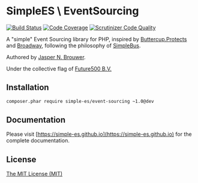 # SimpleES \ EventSourcing

[![Build Status](https://travis-ci.org/simple-es/event-sourcing.svg?branch=master)](https://travis-ci.org/simple-es/event-sourcing)
[![Code Coverage](https://scrutinizer-ci.com/g/simple-es/event-sourcing/badges/coverage.png?b=master)](https://scrutinizer-ci.com/g/simple-es/event-sourcing/?branch=master)
[![Scrutinizer Code Quality](https://scrutinizer-ci.com/g/simple-es/event-sourcing/badges/quality-score.png?b=master)](https://scrutinizer-ci.com/g/simple-es/event-sourcing/?branch=master)

A "simple" Event Sourcing library for PHP, inspired by [Buttercup.Protects][buttercup] and [Broadway][broadway], following the philosophy of [SimpleBus][simplebus].

Authored by [Jasper N. Brouwer][jaspernbrouwer].

Under the collective flag of [Future500 B.V.][f500]

## Installation

```txt
composer.phar require simple-es/event-sourcing ~1.0@dev
```

## Documentation

Please visit [https://simple-es.github.io](https://simple-es.github.io) for the complete documentation.

## License

[The MIT License (MIT)][license]


[broadway]: https://github.com/qandidate-labs/broadway
[buttercup]: https://buttercup-php.github.io/protects/
[f500]: https://github.com/f500
[jaspernbrouwer]: https://github.com/jaspernbrouwer
[license]: https://github.com/simple-es/event-sourcing/blob/master/LICENSE
[simplebus]: https://github.com/SimpleBus
